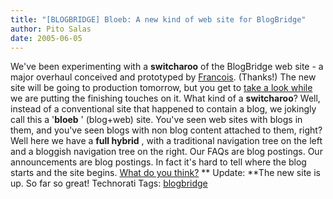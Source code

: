 ```yaml
---
title: "[BLOGBRIDGE] Bloeb: A new kind of web site for BlogBridge"
author: Pito Salas
date: 2005-06-05
---
```




We've been experimenting with a **switcharoo** of the BlogBridge web site - a
major overhaul conceived and prototyped by
[Francois](<http://www.emergencemarketing.com/>). (Thanks!) The new site will
be going to production tomorrow, but you get to [take a look
while](<http://www.blogbridge.com>) we are putting the finishing touches on
it. What kind of a **switcharoo**? Well, instead of a conventional site that
happened to contain a blog, we jokingly call this a '**bloeb** ' (blog+web)
site.  You've seen web sites with blogs in them, and you've seen blogs with
non blog content attached to them, right? Well here we have a **full hybrid**
, with a traditional navigation tree on the left and a bloggish navigation
tree on the right. Our FAQs are blog postings. Our announcements are blog
postings. In fact it's hard to tell where the blog starts and the site begins.
[What do you think?](<http://www.blogbridge.com>) ** Update: **The new site is
up. So far so great! Technorati Tags:
[blogbridge](<http://technorati.com/tag/blogbridge>)


